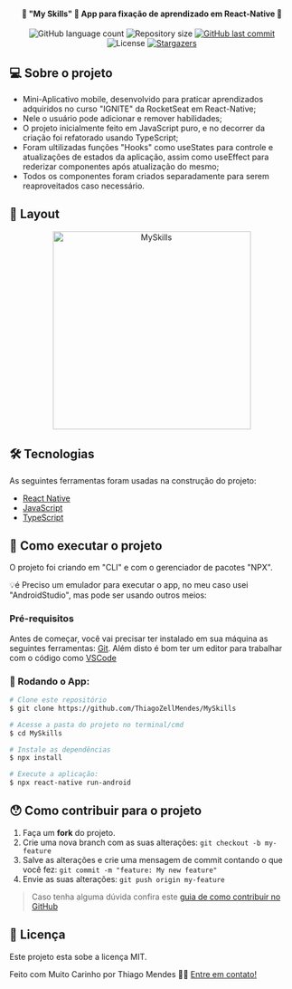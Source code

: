 <h4 align="center"> 
	🚧 "My Skills" 🚀 App para fixação de aprendizado em React-Native 🚧
</h4>

<p align="center">
  <img alt="GitHub language count" src="https://img.shields.io/github/languages/count/ThiagoZellMendes/MySkills?color=%2304D361">

  <img alt="Repository size" src="https://img.shields.io/github/repo-size/ThiagoZellMendes/MySkills">

  <a href="https://github.com/ThiagoZellMendes/MySkills/commits/AppFacul">
    <img alt="GitHub last commit" src="https://img.shields.io/github/last-commit/ThiagoZellMendes/MySkills">
  </a>

  <img alt="License" src="https://img.shields.io/badge/license-MIT-brightgreen">
   <a href="https://github.com/ThiagoZellMendes/MySkills/stargazers">
    <img alt="Stargazers" src="https://img.shields.io/github/stars/ThiagoZellMendes/MySkills?style=social">
  </a>
</p>


## 💻 Sobre o projeto

  - Mini-Aplicativo mobile, desenvolvido para praticar aprendizados adquiridos no curso "IGNITE" da RocketSeat em React-Native;
  - Nele o usuário pode adicionar e remover habilidades;
  - O projeto inicialmente feito em JavaScript puro, e no decorrer da criação foi refatorado usando TypeScript;
  - Foram ultilizadas funções "Hooks" como useStates para controle e atualizações de estados da aplicação,
    assim como useEffect para rederizar componentes após atualização do mesmo;
  - Todos os componentes foram criados separadamente para serem reaproveitados caso necessário.


## 🎨 Layout

<p align="center">
  <img alt="MySkills" title="#MySkills" src="./src/assets/img/MySkills.PNG" width="350px">
</p>


## 🛠 Tecnologias

As seguintes ferramentas foram usadas na construção do projeto:

- [React Native][rn]
- [JavaScript][javascript]
- [TypeScript][typescript]

## 🚀 Como executar o projeto

O projeto foi criando em "CLI" e com o gerenciador de pacotes "NPX".


💡é Preciso um emulador para executar o app, no meu caso usei "AndroidStudio", mas pode ser usando outros meios:

### Pré-requisitos

Antes de começar, você vai precisar ter instalado em sua máquina as seguintes ferramentas:
[Git](https://git-scm.com). 
Além disto é bom ter um editor para trabalhar com o código como [VSCode][vscode]

### 🎲 Rodando o App:

```bash
# Clone este repositório
$ git clone https://github.com/ThiagoZellMendes/MySkills

# Acesse a pasta do projeto no terminal/cmd
$ cd MySkills

# Instale as dependências
$ npx install

# Execute a aplicação:
$ npx react-native run-android

``` 


## 😯 Como contribuir para o projeto

1. Faça um **fork** do projeto.
2. Crie uma nova branch com as suas alterações: `git checkout -b my-feature`
3. Salve as alterações e crie uma mensagem de commit contando o que você fez: `git commit -m "feature: My new feature"`
4. Envie as suas alterações: `git push origin my-feature`
> Caso tenha alguma dúvida confira este [guia de como contribuir no GitHub](https://github.com/firstcontributions/first-contributions)


## 📝 Licença

Este projeto esta sobe a licença MIT.

Feito com Muito Carinho por Thiago Mendes 👋🏽 [Entre em contato!](https://www.linkedin.com/in/thiago-mendes-44176249/)

[rn]: https://facebook.github.io/react-native/
[yarn]: https://yarnpkg.com/
[TypeScript]: https://www.typescriptlang.org/pt/
[vscode]: https://code.visualstudio.com/
[JavaScript]:https://developer.mozilla.org/pt-BR/docs/Web/JavaScript
[license]: https://opensource.org/licenses/MIT
[vceslint]: https://marketplace.visualstudio.com/items?itemName=dbaeumer.vscode-eslint
[prettier]: https://marketplace.visualstudio.com/items?itemName=esbenp.prettier-vscode
